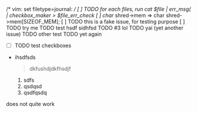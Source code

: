 /* vim: set filetype=journal: */
[ ] TODO for each files, run cat $file | err_msg\( | checkbox_maker > $file_err_check
[ ] char* shred->mem => char shred->mem[SIZEOF_MEM];
[ ] TODO this is a fake issue, for testing purpose
[ ] 
TODO try me
TODO test hsdf sidhfsd 
TODO #3 lol
TODO yai (yet another issue)
TODO other test
TODO yet again

  - [ ] TODO test checkboxes

- ihsdfsds
   > dkfushdjdkfhsdjf

  1. sdfs
  2. qsdqsd
  3. qsdfqsdq
 

does not quite work
